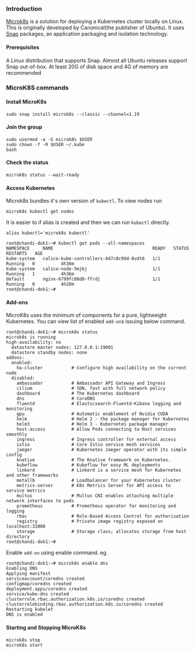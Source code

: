 ### Introduction

[Microk8s](https://microk8s.io/docs) is a solution for deploying a Kubernetes cluster locally on Linux. This is originally developed by Canonical(the publisher of Ubuntu). It uses [Snap](https://snapcraft.io/docs/getting-started) packages, an application packaging and isolation technology.

#### Prerequisites

A Linux distribution that supports Snap. Almost all Ubuntu releases support Snap out-of-box. At least 20G of disk space and 4G of memory are recommended

### MicroK8S commands

#### Install MicroK8s

```
sudo snap install microk8s --classic --channel=1.19
```

#### Join the group

```
sudo usermod -a -G microk8s $USER
sudo chown -f -R $USER ~/.kube
bash
```

#### Check the status

```
microk8s status --wait-ready
```

#### Access Kubernetes

Microk8s bundles it's own version of `kubectl`. To view nodes run

```
microk8s kubectl get nodes
```

It is easier to if alias is created and then we can run `kubectl` directly.

```
alias kubectl='microk8s kubectl'

root@chandi-dok1:~# kubectl get pods --all-namespaces
NAMESPACE     NAME                                      READY   STATUS    RESTARTS   AGE
kube-system   calico-kube-controllers-847c8c99d-8vdt6   1/1     Running   0          4h36m
kube-system   calico-node-5mjbj                         1/1     Running   1          4h36m
default       nginx-6799fc88d8-ffrdj                    1/1     Running   0          4h28m
root@chandi-dok1:~#

```

#### Add-ons

MicroK8s uses the minimum of components for a pure, lightweight Kubernetes. You can view list of enabled `add-on`s issuing below command.

```
root@chandi-dok1:~# microk8s status
microk8s is running
high-availability: no
  datastore master nodes: 127.0.0.1:19001
  datastore standby nodes: none
addons:
  enabled:
    ha-cluster           # Configure high availability on the current node
  disabled:
    ambassador           # Ambassador API Gateway and Ingress
    cilium               # SDN, fast with full network policy
    dashboard            # The Kubernetes dashboard
    dns                  # CoreDNS
    fluentd              # Elasticsearch-Fluentd-Kibana logging and monitoring
    gpu                  # Automatic enablement of Nvidia CUDA
    helm                 # Helm 2 - the package manager for Kubernetes
    helm3                # Helm 3 - Kubernetes package manager
    host-access          # Allow Pods connecting to Host services smoothly
    ingress              # Ingress controller for external access
    istio                # Core Istio service mesh services
    jaeger               # Kubernetes Jaeger operator with its simple config
    knative              # The Knative framework on Kubernetes.
    kubeflow             # Kubeflow for easy ML deployments
    linkerd              # Linkerd is a service mesh for Kubernetes and other frameworks
    metallb              # Loadbalancer for your Kubernetes cluster
    metrics-server       # K8s Metrics Server for API access to service metrics
    multus               # Multus CNI enables attaching multiple network interfaces to pods
    prometheus           # Prometheus operator for monitoring and logging
    rbac                 # Role-Based Access Control for authorisation
    registry             # Private image registry exposed on localhost:32000
    storage              # Storage class; allocates storage from host directory
root@chandi-dok1:~#
```

Enable `add-on` using enable command. eg.

```
root@chandi-dok1:~# microk8s enable dns
Enabling DNS
Applying manifest
serviceaccount/coredns created
configmap/coredns created
deployment.apps/coredns created
service/kube-dns created
clusterrole.rbac.authorization.k8s.io/coredns created
clusterrolebinding.rbac.authorization.k8s.io/coredns created
Restarting kubelet
DNS is enabled

```

#### Starting and Stopping MicroK8s


```
microk8s stop
microk8s start
```




